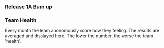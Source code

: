 ### Release 1A Burn up
<div id="chart"></div>
<script>
var chart = c3.generate({

data: {
x: 'x',
columns: [
['x', 1, 2, 3, 4, 5, 6,7],
['done', 15.3, 15, 16, 0, 0, 0, 0],
['to do', 42.8, 40, 29, 0, 0, 0, 0],
['required', 7, 16, 21, 27, 33, 40, 47],
],

type: 'bar',
types: {
required: 'line',
},

groups: [ 
['to do','done'] ] 
},

legend: {
position: 'right'
},


axis:  {
x: {
label: 'X Label'},
y: {
label: 'Y Label'}
}

bindto: '#chart'

});
</script>



### Team Health
Every month the team anonomously score how they feeling. The results are averaged and displayed here. The lower the number, the worse the team 'health'.
<div id="chart1"></div>
<script>
var chart = c3.generate({
data: {
columns: [
['data1', 2.8, 3.3],
['data2', 2.8, 4.0],
['data3', 3.2, 3.5],
['data4', 3.2, 3.8],
['data5',3.0, 4.5],
['data6', 3.0, 3.8],
['data7', 3.4, 2.8],
['data8', 2.6, 3.5],
['data9', 4.0, 3.5],
['data10', 3.2, 4.0],
['data11', 4.0, 3.8],
['data12', 3.2, 3.0]
],

names: {
data1: 'I am not happy with my working environment',
data2: 'I dont know whats going on',
data3: 'I dont feel I can raise anything with the whole team',
data4: 'I dont feel my voice is being heard',
data5: 'I dont feel my work contributes to the goal',
data6: 'I dont feel supported by my team',
data7: 'I dont get enough time to tackle technical debt',
data8: 'I dont get time to improve my skills/knowledge',
data9: 'I dont know what work is next',
data10:'I dont understand the work that I am doing',
data11:'I feel like I am working on my own',
data12:'I feel like work is being pushed on me'
},

types: {
data1: 'area-spline',
data2: 'area-spline',
data3: 'area-spline',
data4: 'area-spline',
data5: 'area-spline',
data6: 'area-spline',
data7: 'area-spline',
data8: 'area-spline',
data9: 'area-spline',
data10: 'area-spline',
data11: 'area-spline',
data12: 'area-spline'
},

groups: 
[['data1', 'data2', 'data3', 'data4', 'data5', 'data6', 'data7', 'data8', 'data9','data10','data11','data12']]
},

legend: {
position: 'right'
},

bindto: '#chart1'

});
</script>
